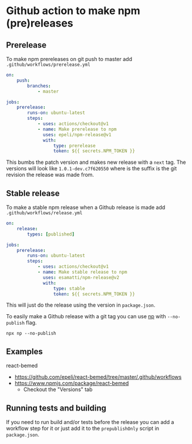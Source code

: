 # Github action to make npm (pre)releases

## Prerelease

To make npm prereleases on git push to master add
`.github/workflows/prerelease.yml`

```yaml
on:
    push:
        branches:
            - master

jobs:
    prerelease:
        runs-on: ubuntu-latest
        steps:
            - uses: actions/checkout@v1
            - name: Make prerelease to npm
              uses: epeli/npm-release@v1
              with:
                  type: prerelease
                  token: ${{ secrets.NPM_TOKEN }}
```

This bumbs the patch version and makes new release with a `next` tag. The
versions will look like `1.0.1-dev.c7f620550` where is the suffix is the git
revision the release was made from.

## Stable release

To make a stable npm release when a Github release is made add
`.github/workflows/release.yml`

```yaml
on:
    release:
        types: [published]

jobs:
    prerelease:
        runs-on: ubuntu-latest
        steps:
            - uses: actions/checkout@v1
            - name: Make stable release to npm
              uses: esamatti/npm-release@v2
              with:
                  type: stable
                  token: ${{ secrets.NPM_TOKEN }}
```

This will just do the release using the version in `package.json`.

To easily make a Github release with a git tag you can use [np][] with
`--no-publish` flag.

```
npx np --no-publish
```

[np]: https://github.com/sindresorhus/np

## Examples

react-bemed

-   https://github.com/epeli/react-bemed/tree/master/.github/workflows
-   https://www.npmjs.com/package/react-bemed
    -   Checkout the "Versions" tab

## Running tests and building

If you need to run build and/or tests before the release you can add a workflow step for it or just
add it to the `prepublishOnly` script in `package.json`.
